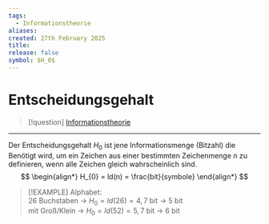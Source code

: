 ```yaml
---
tags:
  - Informationstheorie
aliases: 
created: 27th February 2025
title: 
release: false
symbol: $H_0$
---
```



# Entscheidungsgehalt

> [!question] [Informationstheorie](Informationstheorie.md)

---

Der Entscheidungsgehalt $H_{0}$ ist jene Informationsmenge (Bitzahl) die Benötigt wird, um ein Zeichen aus einer bestimmten Zeichenmenge $n$ zu definieren, wenn alle Zeichen gleich wahrscheinlich sind.
$$
\begin{align*}
H_{0} = ld(n) = \frac{bit}{symbole}
\end{align*}
$$
> [!EXAMPLE] Alphabet:  
> 26 Buchstaben -> $H_{0}=ld(26)=4,7$ bit -> $5$ bit  
> mit Groß/Klein -> $H_{0}=ld(52)= 5,7$ bit -> $6$ bit
